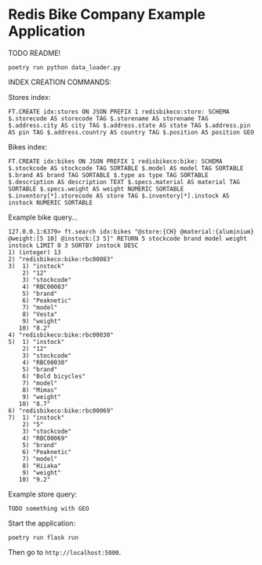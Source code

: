 # Redis Bike Company Example Application

TODO README!

```
poetry run python data_loader.py
```

INDEX CREATION COMMANDS:

Stores index:

```
FT.CREATE idx:stores ON JSON PREFIX 1 redisbikeco:store: SCHEMA $.storecode AS storecode TAG $.storename AS storename TAG $.address.city AS city TAG $.address.state AS state TAG $.address.pin AS pin TAG $.address.country AS country TAG $.position AS position GEO
```

Bikes index:

```
FT.CREATE idx:bikes ON JSON PREFIX 1 redisbikeco:bike: SCHEMA $.stockcode AS stockcode TAG SORTABLE $.model AS model TAG SORTABLE $.brand AS brand TAG SORTABLE $.type as type TAG SORTABLE $.description AS description TEXT $.specs.material AS material TAG SORTABLE $.specs.weight AS weight NUMERIC SORTABLE $.inventory[*].storecode AS store TAG $.inventory[*].instock AS instock NUMERIC SORTABLE
```

Example bike query...

```
127.0.0.1:6379> ft.search idx:bikes "@store:{CH} @material:{aluminium} @weight:[5 10] @instock:[3 5]" RETURN 5 stockcode brand model weight instock LIMIT 0 3 SORTBY instock DESC
1) (integer) 13
2) "redisbikeco:bike:rbc00083"
3)  1) "instock"
    2) "12"
    3) "stockcode"
    4) "RBC00083"
    5) "brand"
    6) "Peaknetic"
    7) "model"
    8) "Vesta"
    9) "weight"
   10) "8.2"
4) "redisbikeco:bike:rbc00030"
5)  1) "instock"
    2) "12"
    3) "stockcode"
    4) "RBC00030"
    5) "brand"
    6) "Bold bicycles"
    7) "model"
    8) "Mimas"
    9) "weight"
   10) "8.7"
6) "redisbikeco:bike:rbc00069"
7)  1) "instock"
    2) "5"
    3) "stockcode"
    4) "RBC00069"
    5) "brand"
    6) "Peaknetic"
    7) "model"
    8) "Hiiaka"
    9) "weight"
   10) "9.2"
```

Example store query:

```
TODO something with GEO
```

Start the application:

```
poetry run flask run
```

Then go to `http://localhost:5000`.